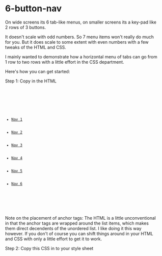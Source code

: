 6-button-nav
============

On wide screens its 6 tab-like menus, on smaller screens its a key-pad like 2 rows of 3 buttons.

It doesn't scale with odd numbers. So 7 menu items won't really do much for you. But it does scale to some extent with 
even numbers with a few tweaks of the HTML and CSS. 

I mainly wanted to demonstrate how a horizontal menu of tabs can go from 1 row to two rows with a little effort 
in the CSS department.


Here's how you can get started:

Step 1: Copy in the HTML

<code>
  <nav>
          <ul class="transition">
                  <a href="#"><li class="nav column1 first">Nav 1</li></a>
                  <a href="#"><li class="nav column2">Nav 2</li></a>                
                  <a href="#"><li class="nav column3">Nav 3</li></a>
                  <a href="#"><li class="nav column1">Nav 4</li></a>                
                  <a href="#"><li class="nav column2">Nav 5</li></a>                
                  <a href="#"><li class="nav column3">Nav 6</li></a>                
          </ul>
  </nav>
</code>

Note on the placement of anchor tags: The HTML is a little unconventional in that the anchor tags are wrapped around the list items, which makes them 
direct decendents of the unordered list. I like doing it this way however. If you don't of course you can shift things
around in your HTML and CSS with only a little effort to get it to work. 

Step 2: Copy this CSS in to your style sheet



